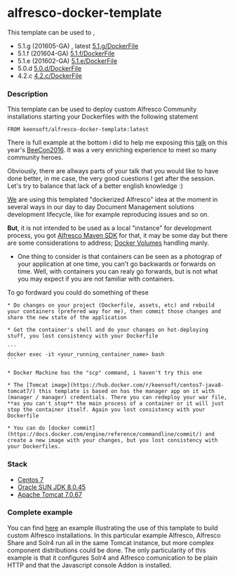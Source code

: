 # alfresco-docker-template

This template can be used to , 

*  5.1.g (201605-GA) , latest [5.1.g/DockerFile](https://github.com/keensoft/alfresco-docker-template/blob/master/5.1.g/Dockerfile)
*  5.1.f (201604-GA) [5.1.f/DockerFile](https://github.com/keensoft/alfresco-docker-template/blob/master/5.1.f/Dockerfile)
*  5.1.e (201602-GA) [5.1.e/DockerFile](https://github.com/keensoft/alfresco-docker-template/blob/master/5.1.e/Dockerfile)
*  5.0.d [5.0.d/DockerFile](https://github.com/keensoft/alfresco-docker-template/blob/master/5.0.d/Dockerfile)
*  4.2.c [4.2.c/DockerFile](https://github.com/keensoft/alfresco-docker-template/blob/master/4.2.c/Dockerfile)

### Description

This template can be used to deploy custom Alfresco Community installations starting your Dockerfiles with
the following statement

	FROM keensoft/alfresco-docker-template:latest

There is full example at the bottom i did to help me exposing this [talk](http://beecon.buzz/assets/data/files/20160125042/BeeCon2016_Running_Alfresco_Under_Docker.pdf) on this year's [BeeCon2016](http://beecon.buzz). It was a very enriching experience to meet so many community heroes. 

Obviously, there are allways parts of your talk that you would like to have done better, in me case, the very good cuestions I get after the session. Let's try to balance that lack of a better english knowledge :)

[We](http://keensoft.es) are using this templated "dockerized Alfresco" idea at the moment in several ways in our day to day Document Management solutions development lifecycle, like for example reproducing issues and so on. 

**But**, it is not intended to be used as a local "instance" for development process, you got [Alfresco Maven SDK](http://docs.alfresco.com/5.1/concepts/alfresco-sdk-intro.html) for that, it may be some day but there are some considerations to address; [Docker Volumes](https://docs.docker.com/engine/tutorials/dockervolumes/) handling manly. 

* One thing to consider is that containers can be seen as a photograp of your application at one time, you can't go backwards or forwards on time. Well, with containers you can realy go forwards, but is not what you may expect if you are not familiar with containers.

To go fordward you could do something of these

	* Do changes on your project (Dockerfile, assets, etc) and rebuild your containers (prefered way for me), then commit those changes and share the new state of the application

	* Get the container's shell and do your changes on hot-deploying stuff, you lost consistency with your Dockerfile

	```
	docker exec -it <your_running_container_name> bash
	```

	* Docker Machine has the "scp" command, i haven't try this one
	
	* The [Tomcat image](https://hub.docker.com/r/keensoft/centos7-java8-tomcat7/) this template is based on has the manager app on it with (manager / manager) credentials. There you can redeploy your war file, **as you can't stop** the main process of a container or it will just stop the container itself. Again you lost consistency with your Dockerfile

	* You can do [docker commit](https://docs.docker.com/engine/reference/commandline/commit/) and create a new image with your changes, but you lost consistency with your Dockerfiles.

### Stack

*   [Centos 7](https://hub.docker.com/_/centos/)
*   [Oracle SUN JDK 8.0.45](http://www.oracle.com/technetwork/java/javaseproducts/downloads/index.html)
*   [Apache Tomcat 7.0.67](https://www.apache.org/dist/tomcat/tomcat-7/v7.0.67/bin/apache-tomcat-7.0.67.tar.gz)

### Complete example

You can find [here](https://github.com/keensoft/alfresco-docker-template/tree/master/example) an example illustrating the use of this tamplate to build custom Alfresco installations. In this particular example Alfresco, Alfresco Share and Solr4 run all in the same Tomcat instance, but more complex component distributions could be done. The only particularity of this example is that it configures Solr4 and Alfresco comunication to be plain HTTP and that the Javascript console Addon is installed.
